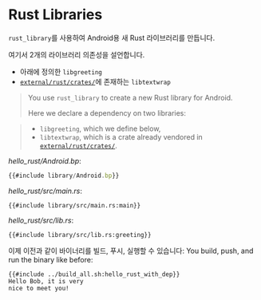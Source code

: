 # Rust Libraries
`rust_library`를 사용하여 Android용 새 Rust 라이브러리를 만듭니다.

여기서 2개의 라이브러리 의존성을 설언합니다.

- 아래에 정의한 `libgreeting` 
- [`external/rust/crates/`][crates]에 존재하는 `libtextwrap`
> You use `rust_library` to create a new Rust library for Android.
> 
> Here we declare a dependency on two libraries:

> * `libgreeting`, which we define below,
> * `libtextwrap`, which is a crate already vendored in
  [`external/rust/crates/`][crates].

[crates]: https://cs.android.com/android/platform/superproject/+/master:external/rust/crates/

_hello_rust/Android.bp_:

```javascript
{{#include library/Android.bp}}
```

_hello_rust/src/main.rs_:

```rust,ignore
{{#include library/src/main.rs:main}}
```

_hello_rust/src/lib.rs_:

```rust,ignore
{{#include library/src/lib.rs:greeting}}
```

이제 이전과 같이 바이너리를 빌드, 푸시, 실행할 수 있습니다:
You build, push, and run the binary like before:

```shell
{{#include ../build_all.sh:hello_rust_with_dep}}
Hello Bob, it is very
nice to meet you!
```
